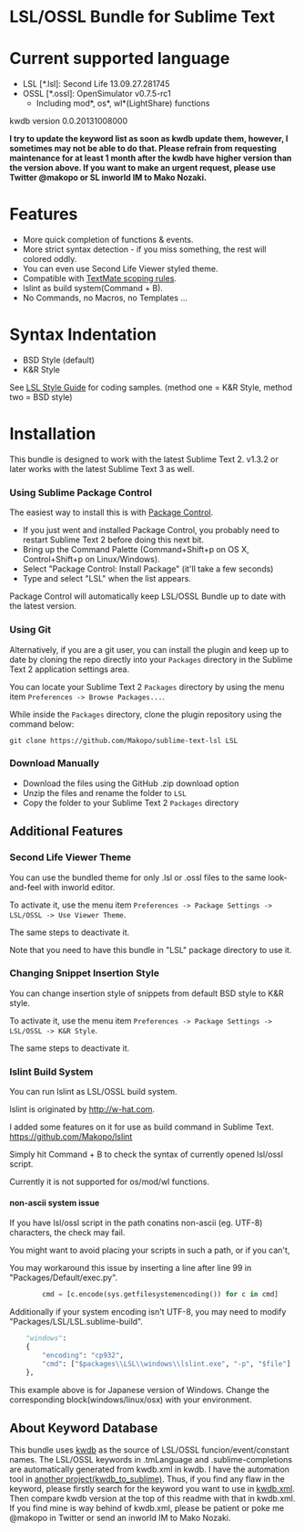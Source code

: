 LSL/OSSL Bundle for Sublime Text
==========

# Current supported language

* LSL [\*.lsl]: Second Life 13.09.27.281745
* OSSL [\*.ossl]: OpenSimulator v0.7.5-rc1
  - Including mod\*, os\*, wl\*(LightShare) functions

kwdb version 0.0.20131008000

**I try to update the keyword list as soon as kwdb update them, however, I sometimes may not be able to do that. Please refrain from requesting maintenance for at least 1 month after the kwdb have higher version than the version above. If you want to make an urgent request, please use Twitter @makopo or SL inworld IM to Mako Nozaki.**

# Features

* More quick completion of functions & events.
* More strict syntax detection - if you miss something, the rest will colored oddly.
* You can even use Second Life Viewer styled theme.
* Compatible with [TextMate scoping rules](http://manual.macromates.com/en/language_grammars#naming_convertions).
* lslint as build system(Command + B).
* No Commands, no Macros, no Templates ... 

# Syntax Indentation

* BSD Style (default)
* K&R Style

See [LSL Style Guide](http://wiki.secondlife.com/wiki/LSL_Style_Guide) for coding samples.
(method one = K&R Style, method two = BSD style)

# Installation

This bundle is designed to work with the latest Sublime Text 2.
v1.3.2 or later works with the latest Sublime Text 3 as well.

### Using Sublime Package Control

The easiest way to install this is with [Package Control](https://sublime.wbond.net).

 * If you just went and installed Package Control, you probably need to restart Sublime Text 2 before doing this next bit.
 * Bring up the Command Palette (Command+Shift+p on OS X, Control+Shift+p on Linux/Windows).
 * Select "Package Control: Install Package" (it'll take a few seconds)
 * Type and select "LSL" when the list appears.

Package Control will automatically keep LSL/OSSL Bundle up to date with the latest version.

### Using Git

Alternatively, if you are a git user, you can install the plugin and keep up to date by cloning the repo directly into your `Packages` directory in the Sublime Text 2 application settings area.

You can locate your Sublime Text 2 `Packages` directory by using the menu item `Preferences -> Browse Packages...`.

While inside the `Packages` directory, clone the plugin repository using the command below:

    git clone https://github.com/Makopo/sublime-text-lsl LSL

### Download Manually

* Download the files using the GitHub .zip download option
* Unzip the files and rename the folder to `LSL`
* Copy the folder to your Sublime Text 2 `Packages` directory

## Additional Features

### Second Life Viewer Theme

You can use the bundled theme for only .lsl or .ossl files to the same look-and-feel with inworld editor.

To activate it, use the menu item `Preferences -> Package Settings -> LSL/OSSL -> Use Viewer Theme`.

The same steps to deactivate it.

Note that you need to have this bundle in "LSL" package directory to use it.

### Changing Snippet Insertion Style

You can change insertion style of snippets from default BSD style to K&R style.

To activate it, use the menu item `Preferences -> Package Settings -> LSL/OSSL -> K&R Style`.

The same steps to deactivate it.

### lslint Build System

You can run lslint as LSL/OSSL build system.

lslint is originated by http://w-hat.com.

I added some features on it for use as build command in Sublime Text.
https://github.com/Makopo/lslint

Simply hit Command + B to check the syntax of currently opened lsl/ossl script.

Currently it is not supported for os/mod/wl functions.

#### non-ascii system issue

If you have lsl/ossl script in the path conatins non-ascii (eg. UTF-8) characters, the check may fail.

You might want to avoid placing your scripts in such a path, or if you can't,

You may workaround this issue by inserting a line after line 99 in "Packages/Default/exec.py".

```python
        cmd = [c.encode(sys.getfilesystemencoding()) for c in cmd]
```

Additionally if your system encoding isn't UTF-8, you may need to modify "Packages/LSL/LSL.sublime-build".

```python
	"windows":
	{
		"encoding": "cp932",
		"cmd": ["$packages\\LSL\\windows\\lslint.exe", "-p", "$file"]
	},
```

This example above is for Japanese version of Windows. Change the corresponding block(windows/linux/osx) with your environment.

## About Keyword Database

This bundle uses [kwdb](https://code.google.com/p/kwdb/) as the source of LSL/OSSL funcion/event/constant names. The LSL/OSSL keywords in .tmLanguage and .sublime-completions are automatically generated from kwdb.xml in kwdb. I have the automation tool in [another project(kwdb_to_sublime)](https://github.com/Makopo/kwdb_to_sublime). Thus, if you find any flaw in the keyword, please firstly search for the keyword you want to use in [kwdb.xml](https://code.google.com/p/kwdb/source/browse/database/kwdb.xml). Then compare kwdb version at the top of this readme with that in kwdb.xml. If you find mine is way behind of kwdb.xml, please be patient or poke me @makopo in Twitter or send an inworld IM to Mako Nozaki.

